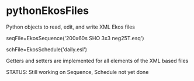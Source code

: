 # pythonEkosFiles
Python objects to read, edit, and write XML Ekos files

seqFile=EkosSequence('200x60s SHO 3x3 neg25T.esq')

schFile=EkosSchedule('daily.esl')

Getters and setters are implemented for all elements of the XML based files

STATUS: Still working on Sequence, Schedule not yet done
